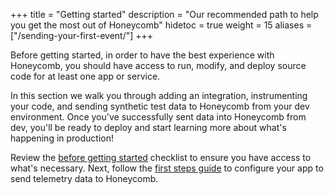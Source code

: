 +++
title = "Getting started"
description = "Our recommended path to help you get the most out of Honeycomb"
hidetoc = true
weight = 15
aliases = ["/sending-your-first-event/"]
+++

Before getting started, in order to have the best experience with Honeycomb, you should have access to run, modify, and deploy source code for at least one app or service.

In this section we walk you through adding an integration, instrumenting your code, and sending synthetic test data to Honeycomb from your dev environment. Once you've successfully sent data into Honeycomb from dev, you'll be ready to deploy and start learning more about what's happening in production!

Review the [before getting started](/getting-started/before-getting-started/) checklist to ensure you have access to what's necessary. Next, follow the [first steps guide](/getting-started/first-steps/) to configure your app to send telemetry data to Honeycomb.
